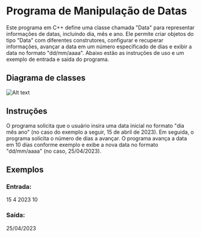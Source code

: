 # Programa de Manipulação de Datas


Este programa em C++ define uma classe chamada "Data" para representar informações de datas, incluindo dia, mês e ano. Ele permite criar objetos do tipo "Data" com diferentes construtores, configurar e recuperar informações, avançar a data em um número especificado de dias e exibir a data no formato "dd/mm/aaaa". Abaixo estão as instruções de uso e um exemplo de entrada e saída do programa.

## Diagrama de classes

![Alt text](image-1.png)

## Instruções 

O programa solicita que o usuário insira uma data inicial no formato "dia mês ano" (no caso do exemplo a seguir, 15 de abril de 2023).
Em seguida, o programa solicita o número de dias a avançar.
O programa avança a data em 10 dias conforme exemplo e exibe a nova data no formato "dd/mm/aaaa" (no caso, 25/04/2023).

## Exemplos

### Entrada:

15 4 2023
10


### Saída: 

25/04/2023
